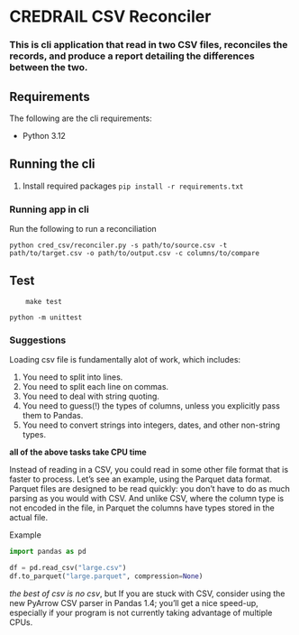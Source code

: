 # CREDRAIL CSV Reconciler

### This is cli application that read in two CSV files, reconciles the records, and produce a report detailing the differences between the two.

## Requirements
The following are the cli requirements:
- Python 3.12

## Running the cli
1. Install required packages
    `pip install -r requirements.txt`

### Running app in cli
Run the following to run a reconciliation
```shell
python cred_csv/reconciler.py -s path/to/source.csv -t path/to/target.csv -o path/to/output.csv -c columns/to/compare
```
## Test
```shell
    make test
```
```shell
python -m unittest
```
### Suggestions

Loading csv file is fundamentally alot of work, which includes:

1. You need to split into lines.
2. You need to split each line on commas.
3. You need to deal with string quoting.
4. You need to guess(!) the types of columns, unless you explicitly pass them to Pandas.
5. You need to convert strings into integers, dates, and other non-string types.

**all of the above tasks take CPU time**

Instead of reading in a CSV, you could read in some other file format that is faster to process. Let’s see an example, using the Parquet data format. Parquet files are designed to be read quickly: you don’t have to do as much parsing as you would with CSV. And unlike CSV, where the column type is not encoded in the file, in Parquet the columns have types stored in the actual file.

Example 
```python
import pandas as pd

df = pd.read_csv("large.csv")
df.to_parquet("large.parquet", compression=None)
```
*the best of csv is no csv*, but If you are stuck with CSV, consider using the new PyArrow CSV parser in Pandas 1.4; you’ll get a nice speed-up, especially if your program is not currently taking advantage of multiple CPUs.